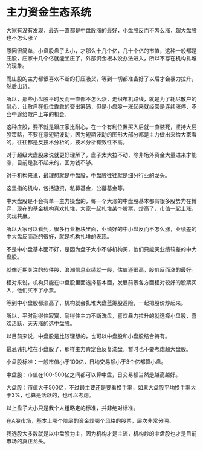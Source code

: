 # 主力资金生态系统

大家有没有发现，最近一直都是中盘股涨的最好，小盘股反而不怎么涨，超大盘股也不怎么涨？

原因很简单，小盘股盘子太小，才那么十几个亿，几十个亿的市值，这种一般都是庄股，庄家十几个亿就能坐庄了，外部资金根本没办法进入，所以不存在机构扎堆的现象。

而庄股的主力都很喜欢不断的打压吸货，等到一切都准备好了以后才会暴力拉升，然后出货。

所以，那些小盘股平时反而一直都不怎么涨，走织布机路线，就是为了耗尽散户的耐心，让散户在低位乖乖的交出筹码，但是小盘股一涨起来就经常是连续涨停，不会中途给散户上车的机会。

这种庄股，要不就是跟庄家比耐心，在一个有利位置买入后就一直装死，坚持大屁股策略，不要在意短期波动，因为短期波动的图形大部分都是主力做出来给大家看的，往往都是反技术分析的，技术分析有效性不高。

对于超级大盘股来说就更好理解了，盘子太大拉不动，除非场外资金大量进来才能涨，目前是涨不起来的，因为钱不够。

对于机构来说，最理想就是中盘股，中盘股往往就是细分行业的龙头。

这里指的机构，包括游资，私募基金，公墓基金等。

中大盘股是不会有单一主力操盘的，每一个大涨的中盘股基本都有很多股势力在博弈，现在的基金机构喜欢扎堆，大家一起扎堆某个股票，炒高了，市值一起上涨，实现共赢。

所以大家可以看到，很多行业板块里面，业绩好的中小盘反而不怎么涨，业绩差的中大盘反而涨的很好，就是机构扎堆的表现。

不是中小盘基本面不好，是因为盘子太小不够机构买，他们只能买业绩较差的中大盘股。

就像近期关注的软件股，浪潮信息业绩就一般，估值还很高，股价反而涨的最好。

相对来说，机构只能在中盘股里面选择基本面，发展前景各方面相对较好的股票买入，他们买不了小票。

等到中小盘股都涨高了，机构就会扎堆大盘蓝筹股避险，一起把股价炒起来。

所以，平时耐得住寂寞，耐得住主力不断洗盘，喜欢暴力拉升的就选择小盘股，喜欢活跃，天天涨的选中盘股。

以目前来说，中盘股是比较理想的，也可以中盘股和小盘股结合持有。

最忌讳扎堆在小盘股了，那样主力肯定会反复洗盘，暂时也不要考虑超大盘股。

小盘股标准：一般市值小于100亿，日均交易额小于3个亿都算小盘。

中盘股：市值在100-500亿之间都可以算中盘，日交易额当然是越高越好。

大盘股：市值大于500亿，不过最主要还是要看换手率，如果大盘股平均换手率大于3%，也算是活跃的，也可以考虑。

以上盘子大小只是我个人粗略定的标准，并非绝对标准。

在A股市场，基本上哪个阶层的资金炒哪个风格的股票，层次非常分明。

我选股大多数就是以中盘股为主，因为机构才是主流，机构炒的中盘股也才是目前市场的真正龙头。